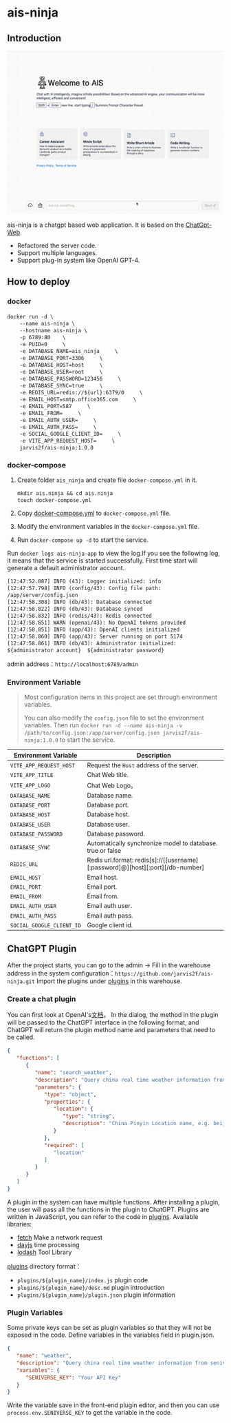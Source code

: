 # ais-ninja

## Introduction

![intro_en.gif](doc%2Fintro_en.gif)

ais-ninja is a chatgpt based web application. It is based on the [ChatGpt-Web](https://github.com/79E/ChatGpt-Web).

* Refactored the server code.
* Support multiple languages.
* Support plug-in system like OpenAI GPT-4.

## How to deploy

### docker

```shell
docker run -d \
    --name ais-ninja \
    --hostname ais-ninja \
    -p 6789:80    \
    -e PUID=0     \
    -e DATABASE_NAME=ais_ninja     \
    -e DATABASE_PORT=3306     \
    -e DATABASE_HOST=host     \
    -e DATABASE_USER=root     \
    -e DATABASE_PASSWORD=123456     \
    -e DATABASE_SYNC=true     \
    -e REDIS_URL=redis://${url}:6379/0     \
    -e EMAIL_HOST=smtp.office365.com     \
    -e EMAIL_PORT=587     \
    -e EMAIL_FROM=     \
    -e EMAIL_AUTH_USER=     \
    -e EMAIL_AUTH_PASS=     \
    -e SOCIAL_GOOGLE_CLIENT_ID=     \
    -e VITE_APP_REQUEST_HOST=     \
    jarvis2f/ais-ninja:1.0.0
```

### docker-compose

1. Create folder `ais_ninja` and create file `docker-compose.yml` in it.

    ```shell
    mkdir ais.ninja && cd ais.ninja
    touch docker-compose.yml
    ```

2. Copy [docker-compose.yml](./deploy/docker-compose.yml) to `docker-compose.yml` file.
3. Modify the environment variables in the `docker-compose.yml` file.
4. Run `docker-compose up -d` to start the service.


Run `docker logs ais-ninja-app` to view the log.If you see the following log, it means that the service is started successfully. First time start will generate a default administrator account.

```shell
[12:47:52.887] INFO (43): Logger initialized: info
[12:47:57.798] INFO (config/43): Config file path: /app/server/config.json
[12:47:58.308] INFO (db/43): Database connected
[12:47:58.822] INFO (db/43): Database synced
[12:47:58.832] INFO (redis/43): Redis connected
[12:47:58.851] WARN (openai/43): No OpenAI tokens provided
[12:47:58.851] INFO (app/43): OpenAI clients initialized
[12:47:58.860] INFO (app/43): Server running on port 5174
[12:47:58.861] INFO (db/43): Administrator initialized: ${administrator account}  ${administrator password}
```

admin address：`http://localhost:6789/admin`

### Environment Variable

> Most configuration items in this project are set through environment variables.
>
> You can also modify the `config.json` file to set the environment variables. Then run `docker run -d --name ais-ninja -v /path/to/config.json:/app/server/config.json jarvis2f/ais-ninja:1.0.0` to start the service.

| Environment Variable      | Description                                                                    |
|---------------------------|--------------------------------------------------------------------------------|
| `VITE_APP_REQUEST_HOST`   | Request the `Host` address of the server.                                      |
| `VITE_APP_TITLE`          | Chat Web title.                                                                |
| `VITE_APP_LOGO`           | Chat Web Logo。                                                                 |
| `DATABASE_NAME`           | Database name.                                                                 |
| `DATABASE_PORT`           | Database port.                                                                 |
| `DATABASE_HOST`           | Database host.                                                                 |
| `DATABASE_USER`           | Database user.                                                                 |
| `DATABASE_PASSWORD`       | Database password.                                                             |
| `DATABASE_SYNC`           | Automatically synchronize model to database. true or false                     |
| `REDIS_URL`               | Redis url.format: redis[s]://[[username][:password]@][host][:port][/db-number] |
| `EMAIL_HOST`              | Email host.                                                                    |
| `EMAIL_PORT`              | Email port.                                                                    |
| `EMAIL_FROM`              | Email from.                                                                    |
| `EMAIL_AUTH_USER`         | Email auth user.                                                               |
| `EMAIL_AUTH_PASS`         | Email auth pass.                                                               |
| `SOCIAL_GOOGLE_CLIENT_ID` | Google client id.                                                              |

## ChatGPT Plugin

After the project starts, you can go to the admin -> Fill in the warehouse address in the system configuration：`https://github.com/jarvis2f/ais-ninja.git` Import the plugins under [plugins](./plugins) in this warehouse.

### Create a chat plugin

You can first look at OpenAI's[文档](https://platform.openai.com/docs/guides/gpt/function-calling)。
In the dialog, the method in the plugin will be passed to the ChatGPT interface in the following format, 
and ChatGPT will return the plugin method name and parameters that need to be called.

```json
{
   "functions": [
      {
         "name": "search_weather",
         "description": "Query china real time weather information from seniverse.com",
         "parameters": {
            "type": "object",
            "properties": {
               "location": {
                  "type": "string",
                  "description": "China Pinyin Location name, e.g. beijing"
               }
            },
            "required": [
               "location"
            ]
         }
      }
   ]
}
```

A plugin in the system can have multiple functions. 
After installing a plugin, the user will pass all the functions in the plugin to ChatGPT. 
Plugins are written in JavaScript, you can refer to the code in [plugins](./plugins). 
Available libraries:

* [fetch](https://developer.mozilla.org/en-US/docs/Web/API/Fetch_API/Using_Fetch) Make a network request
* [dayjs](https://day.js.org/) time processing
* [lodash](https://lodash.com/) Tool Library

[plugins](./plugins) directory format：

* `plugins/${plugin_name}/index.js` plugin code
* `plugins/${plugin_name}/desc.md` plugin introduction
* `plugins/${plugin_name}/plugin.json` plugin information

### Plugin Variables

Some private keys can be set as plugin variables so that they will not be exposed in the code. 
Define variables in the variables field in plugin.json.

```json
{
   "name": "weather",
   "description": "Query china real time weather information from seniverse.com",
   "variables": {
      "SENIVERSE_KEY": "Your API Key"
   }
}
```

Write the variable save in the front-end plugin editor, and then you can use `process.env.SENIVERSE_KEY` to get the variable in the code.
